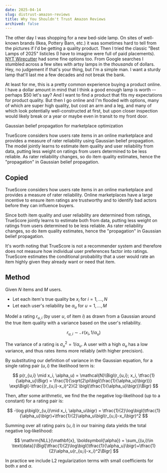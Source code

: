 ```yaml
---
date: 2025-04-14
slug: distrust-amazon-reviews
title: Why You Shouldn't Trust Amazon Reviews
archived: false
---
```


The other day I was shopping for a new bed-side lamp. On sites of well-known brands (Ikea, Pottery Barn, etc.) it was sometimes hard to tell from the pictures if I'd be getting a quality product. Then I tried the classic "Best Lamps of 2025" listicles (I have to imagine were full of paid placements). [NYT Wirecutter](https://www.nytimes.com/wirecutter) had some fine options too. From Google searches I stumbled across a few sites with artsy lamps in the <i>thousands</i> of dollars. Hey, no judgement if that's your thing, but I'm a simple man. I want a sturdy lamp that'll last me a few decades and not break the bank.

At least for me, this is a pretty common experience buying a product online. I have a dollar amount in mind that I think a good enough lamp is worth -- perhaps $50 let's say? And I want to find a product that fits my expectations for product quality. But then I go online and I'm flooded with options, many of which are super high quality, but cost an arm and a leg, and many of which look potentially well-constructed at first, but upon closer inspection would likely break or a year or maybe even in transit to my front door.

Gaussian belief propagation for marketplace optimization

TrueScore considers how users rate items in an online marketplace and provides a measure of rater reliability using Gaussian belief propagation. The model jointly learns to estimate item quality and user reliability from data, putting less weight on ratings from users determined to be less reliable. As rater reliability changes, so do item quality estimates, hence the "propagation" in Gaussian belief propagation.

## Copied

TrueScore considers how users rate items in an online marketplace and provides a measure of rater reliability. Online marketplaces have a large incentive to ensure item ratings are trustworthy and to identify bad actors before they can influence buyers.

Since both item quality and user reliability are determined from ratings, TrueScore jointly learns to estimate both from data, putting less weight on ratings from users determined to be less reliable. As rater reliability changes, so do item quality estimates, hence the "propagation" in Gaussian belief propagation.

It's worth noting that TrueScore is not a recommender system and therefore does not measure how individual user preferences factor into ratings. TrueScore estimates the conditional probability that a user would rate an item highly given they already want or need that item.

## Method

Given $N$ items and $M$ users.

- Let each item's true quality be $x_i$ for $i = 1,\dots, N$
- Let each user's reliability be $\alpha_u$ for $u = 1,\dots, M$

Model a rating $r_{u,i}$ (by user $u$, of item $i$) as drawn from a Gaussian around the true item quality with a variance based on the user's reliability.

$$
r_{u,i} \sim \mathcal{N}(x_i, 1/\alpha_u)
$$

The variance of a rating is $\sigma^2_u = 1/\alpha_u$. A user with a high $\alpha_u$ has a low variance, and thus rates items more reliably (with higher precision).

By substituting our definition of variance in the Gaussian equation, for a single rating pair $(u,i)$ the likelihood term is:

$$
p(r_{u,i} \mid x_i, \alpha_u) = \mathcal{N}\Bigl(r_{u,i}; x_i, \tfrac{1}{\alpha_u}\Bigr) = \frac{1}{\sqrt{2\pi\bigl(\frac{1}{\alpha_u}\bigr)}} \exp\Bigl(-\tfrac{(r_{u,i}-x_i)^2}{2 \bigl(\tfrac{1}{\alpha_u}\bigr)}\Bigr)
$$

Then, after some arithmetic, we find the the negative log-likelihood (up to a constant) for a rating pair is:

$$
-\log p\bigl(r_{u,i}\mid x_i, \alpha_u\bigr) = \tfrac{1}{2}\log\bigl(\tfrac{1}{\alpha_u}\bigr)+\tfrac{1}{2}\alpha_u\bigl(r_{u,i}-x_i\bigr)^2
$$

Summing over all rating pairs $(u,i)$ in our training data yields the total negative log‐likelihood:

$$
\mathrm{NLL}(\mathbf{x}, \boldsymbol{\alpha}) = \sum_{(u,i)\in \text{data}}\Bigl[\tfrac{1}{2}\log\bigl(\tfrac{1}{\alpha_u}\bigr)+\tfrac{1}{2}\alpha_u(r_{u,i}-x_i)^2\Bigr]
$$

In practice we include L2 regularization terms with small coefficients for both $x$ and $\alpha$.
